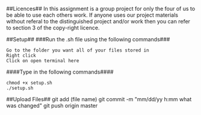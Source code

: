 ##Licences##
In this assignment is a group project for only the four of us to be able to use each others work.
If anyone uses our project materials without referal to the distinguished project and/or work then you can refer to section 3 of the copy-right licence.

##Setup##
###Run the .sh file using the following commands###

	Go to the folder you want all of your files stored in
	Right click
	Click on open terminal here

####Type in the following commands####

	chmod +x setup.sh
	./setup.sh


##Upload Files##
	git add (file name)
	git commit -m "mm/dd/yy h:mm what was changed"
	git push origin master